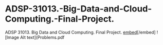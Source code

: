 # ADSP-31013.-Big-Data-and-Cloud-Computing.-Final-Project.
ADSP 31013. Big Data and Cloud Computing. Final Project.
[embed](https://github.com/ElenaSmyslovskikh/ADSP-31013.-Big-Data-and-Cloud-Computing.-Final-Project./blob/main/Problems.pdf)[/embed]
![Image Alt text](Problems.pdf
